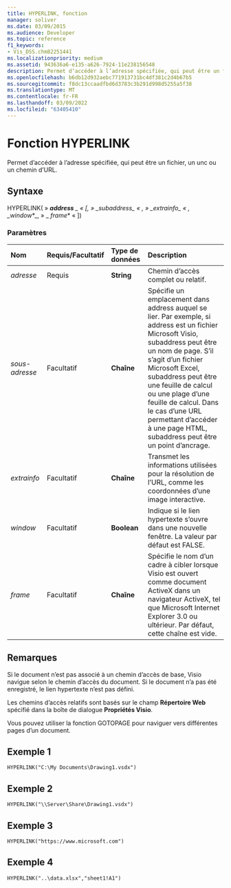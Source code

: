 ```yaml
---
title: HYPERLINK, fonction
manager: soliver
ms.date: 03/09/2015
ms.audience: Developer
ms.topic: reference
f1_keywords:
- Vis_DSS.chm82251441
ms.localizationpriority: medium
ms.assetid: 943636a6-e135-a626-7924-11e238156548
description: Permet d’accéder à l’adresse spécifiée, qui peut être un fichier, un unc ou un chemin d’URL.
ms.openlocfilehash: b6db12d932aebc771913731bc4df381c2d4b67b5
ms.sourcegitcommit: f8dc13ccaadfbd6d3783c3b291d998d5255a5f38
ms.translationtype: MT
ms.contentlocale: fr-FR
ms.lasthandoff: 03/09/2022
ms.locfileid: "63405410"
---
```

# <a name="hyperlink-function"></a>Fonction HYPERLINK

Permet d’accéder à l’adresse spécifiée, qui peut être un fichier, un unc ou un chemin d’URL.
  
## <a name="syntax"></a>Syntaxe

HYPERLINK( » ***address** _ « [, » _*_subaddress_*_ « , » _*_extrainfo_*_ « , _*_window_*_, » _ *_frame_** « ])
  
### <a name="parameters"></a>Paramètres

|**Nom**|**Requis/Facultatif**|**Type de données**|**Description**|
|:-----|:-----|:-----|:-----|
| *adresse* <br/> |Requis  <br/> |**String** <br/> |Chemin d’accès complet ou relatif. |
| *sous-adresse* <br/> |Facultatif  <br/> |**Chaîne** <br/> |Spécifie un emplacement dans address auquel se lier. Par exemple, si address est un fichier Microsoft Visio, subaddress peut être un nom de page. S’il s’agit d’un fichier Microsoft Excel, subaddress peut être une feuille de calcul ou une plage d’une feuille de calcul. Dans le cas d’une URL permettant d’accéder à une page HTML, subaddress peut être un point d’ancrage. |
| *extrainfo* <br/> |Facultatif  <br/> |**Chaîne** <br/> |Transmet les informations utilisées pour la résolution de l’URL, comme les coordonnées d’une image interactive. |
| *window* <br/> |Facultatif  <br/> |**Boolean** <br/> |Indique si le lien hypertexte s’ouvre dans une nouvelle fenêtre. La valeur par défaut est FALSE. |
| *frame* <br/> |Facultatif  <br/> |**Chaîne** <br/> | Spécifie le nom d’un cadre à cibler lorsque Visio est ouvert comme document ActiveX dans un navigateur ActiveX, tel que Microsoft Internet Explorer 3.0 ou ultérieur. Par défaut, cette chaîne est vide. |

## <a name="remarks"></a>Remarques

Si le document n’est pas associé à un chemin d’accès de base, Visio navigue selon le chemin d’accès du document. Si le document n’a pas été enregistré, le lien hypertexte n’est pas défini.
  
Les chemins d’accès relatifs sont basés sur le champ **Répertoire Web** spécifié dans la boîte de dialogue **Propriétés Visio**.
  
Vous pouvez utiliser la fonction GOTOPAGE pour naviguer vers différentes pages d’un document.
  
## <a name="example-1"></a>Exemple 1

 `HYPERLINK("C:\My Documents\Drawing1.vsdx")`
  
## <a name="example-2"></a>Exemple 2

 `HYPERLINK("\\Server\Share\Drawing1.vsdx")`
  
## <a name="example-3"></a>Exemple 3

 `HYPERLINK("https://www.microsoft.com")`
  
## <a name="example-4"></a>Exemple 4

 `HYPERLINK("..\data.xlsx","sheet1!A1")`
  